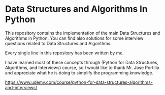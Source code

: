 # Data Structures and Algorithms In Python

This repository contains the implementation of the main Data Structures and Algorithms in Python.
You can find also solutions for some interview questions related to Data Structures and Algorithms.

Every single line in this repository has been written by me.

I have learned most of these concepts through (Python for Data Structures, Algorithms, and Interviews) course, so I would like to thank Mr. Jose Portilla and appreciate what he is doing to simplify the programming knowledge.

https://www.udemy.com/course/python-for-data-structures-algorithms-and-interviews/
